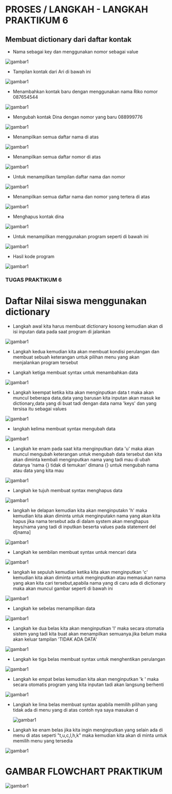 # PROSES / LANGKAH - LANGKAH PRAKTIKUM 6
## Membuat dictionary dari daftar kontak

- Nama sebagai key dan menggunakan nomor sebagai value

![gambar1](gambar/gambar.png)


- Tampilan kontak dari Ari di bawah ini

![gambar1](gambar/gambar2.png)

- Menambahkan kontak baru dengan menggunakan nama Riko nomor 087654544

![gambar1](gambar/gambar3.png)

- Mengubah kontak Dina dengan nomor yang baru 088999776

![gambar1](gambar/gambar4.png)


- Menampilkan semua daftar nama di atas

![gambar1](gambar/gambar5.png)

- Menampilkan semua daftar nomor di atas

![gambar1](gambar/gambar30.png)

- Untuk menampilkan tampilan daftar nama dan nomor

![gambar1](gambar/gambar31.png)
  
- Menampilkan semua daftar nama dan nomor yang tertera di atas

![gambar1](gambar/gambar28.png)
  
- Menghapus kontak dina 

![gambar1](gambar/gambar9.png)

- Untuk menampilkan menggunakan program seperti di bawah ini

![gambar1](gambar/gambar10.png)

- Hasil kode program

![gambar1](gambar/gambar11.png)
 

###  TUGAS PRAKTIKUM 6

# Daftar Nilai siswa menggunakan dictionary

  - Langkah awal kita harus membuat dictionary kosong kemudian akan di isi inputan data pada saat program di jalankan 
  
 ![gambar1](gambar/gambar12.png)

- Langkah kedua kemudian kita akan membuat kondisi perulangan dan membuat sebuah keterangan untuk pilihan menu yang akan menjalankan program tersebut 

- Langkah ketiga membuat syntax untuk menambahkan data 

![gambar1](gambar/gambar13.png)

- Langkah keempat ketika kita akan menginputkan data t maka akan muncul beberapa data,data  yang barusan kita inputan akan masuk ke dictionary,data yang di buat tadi dengan data nama 'keys' dan yang tersisa itu sebagai values

![gambar1](gambar/gambar14.png)

- langkah kelima membuat syntax mengubah data

![gambar1](gambar/gambar15.png)

- Langkah ke enam pada saat kita menginputkan data 'u' maka akan muncul mengubah keterangan untuk mengubah data tersebut dan kita akan diminta kembali menginputkan nama yang tadi mau di ubah datanya 'nama {} tidak di temukan' dimana {} untuk mengubah nama atau data yang kita mau

![gambar1](gambar/gambar16.png)

- Langkah ke tujuh membuat syntax menghapus data 

![gambar1](gambar/gambar29.png)

- langkah ke delapan kemudian kita akan menginputakn 'h' maka kemudian kita akan diminta untuk menginputakn nama yang akan kita hapus jika nama tersebut ada di dalam system akan menghapus keys/nama yang tadi di inputkan beserta values pada statement del   d[nama] 

![gambar1](gambar/gambar18.png)

- Langkah ke sembilan membuat syntax untuk mencari data 

![gambar1](gambar/gambar19.png)

- langkah ke sepuluh kemudian ketika kita akan menginputkan 'c' kemudian kita akan diminta untuk menginputkan atau memasukan nama yang akan kita cari tersebut,apabila nama yang di caru ada di dictionary maka akan muncul gambar seperti di bawah ini

![gambar1](gambar/gambar20.png)

- Langkah ke sebelas menampilkan data 

![gambar1](gambar/gambar21.png)

- Langkah ke dua belas kita akan menginputkan 'l' maka secara otomatia sistem yang tadi kita buat akan menampilkan semuanya.jika belum maka akan keluar tampilan 'TIDAK ADA DATA' 

![gambar1](gambar/gambar22.png)

- Langkah ke tiga belas membuat syntax untuk menghentikan perulangan 

![gambar1](gambar/gambar23.png)

- Langkah ke empat belas kemudian kita akan menginputkan 'k ' maka secara otomatis program yang kita inputan tadi akan langsung berhenti

![gambar1](gambar/gambar24.png)

- Langkah ke lima belas membuat syntax apabila memilih pilihan yang tidak ada di menu yang di atas contoh nya saya masukan d

   ![gambar1](gambar/gambar25.png)

- Langkah ke enam belas jika kita ingin menginputkan yang selain ada di menu di atas seperti "t,u,c,l,h,k" maka kemudian kita akan di minta untuk memilih menu yang tersedia

![gambar1](gambar/gambar26.png)

# GAMBAR FLOWCHART PRAKTIKUM

![gambar1](gambar/gambarflowchart.jpeg)

